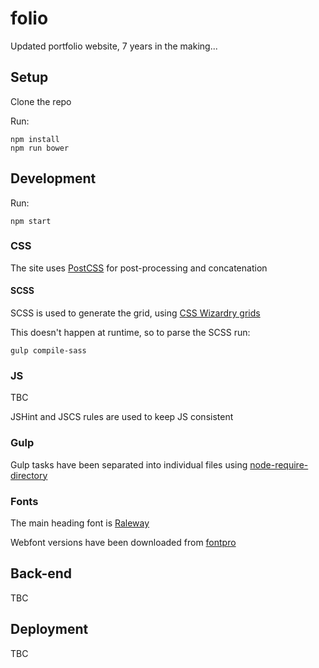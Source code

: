# folio

Updated portfolio website, 7 years in the making...


## Setup

Clone the repo

Run:

```
npm install
npm run bower
```


## Development

Run:

```
npm start
```


### CSS

The site uses [PostCSS](https://github.com/postcss/postcss) for post-processing and concatenation


#### SCSS

SCSS is used to generate the grid, using [CSS Wizardry grids](http://csswizardry.com/csswizardry-grids/)

This doesn't happen at runtime, so to parse the SCSS run:

```
gulp compile-sass
```


### JS

TBC

JSHint and JSCS rules are used to keep JS consistent


### Gulp

Gulp tasks have been separated into individual files using [node-require-directory](https://github.com/troygoode/node-require-directory)


### Fonts

The main heading font is [Raleway](https://www.theleagueofmoveabletype.com/raleway)

Webfont versions have been downloaded from [fontpro](http://fontpro.com/raleway-font-16024)


## Back-end

TBC


## Deployment

TBC
